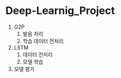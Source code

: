 # Deep-Learnig_Project

1. G2P
   1. 발음 처리
   2. 학습 데이터 전처리
2. LSTM
    1. 데이터 전처리
    2. 모델 학습
3. 모델 평가
